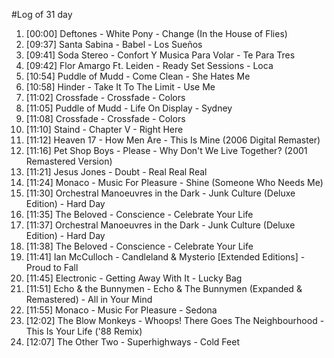#Log of 31 day

1. [00:00] Deftones - White Pony - Change (In the House of Flies)
1. [09:37] Santa Sabina - Babel - Los Sueños
1. [09:41] Soda Stereo - Confort Y Musica Para Volar - Te Para Tres
1. [09:42] Flor Amargo Ft. Leiden - Ready Set Sessions - Loca
1. [10:54] Puddle of Mudd - Come Clean - She Hates Me
1. [10:58] Hinder - Take It To The Limit - Use Me
1. [11:02] Crossfade - Crossfade - Colors
1. [11:05] Puddle of Mudd - Life On Display - Sydney
1. [11:08] Crossfade - Crossfade - Colors
1. [11:10] Staind - Chapter V - Right Here
1. [11:12] Heaven 17 - How Men Are - This Is Mine (2006 Digital Remaster)
1. [11:16] Pet Shop Boys - Please - Why Don't We Live Together? (2001 Remastered Version)
1. [11:21] Jesus Jones - Doubt - Real Real Real
1. [11:24] Monaco - Music For Pleasure - Shine (Someone Who Needs Me)
1. [11:30] Orchestral Manoeuvres in the Dark - Junk Culture (Deluxe Edition) - Hard Day
1. [11:35] The Beloved - Conscience - Celebrate Your Life
1. [11:37] Orchestral Manoeuvres in the Dark - Junk Culture (Deluxe Edition) - Hard Day
1. [11:38] The Beloved - Conscience - Celebrate Your Life
1. [11:41] Ian McCulloch - Candleland & Mysterio [Extended Editions] - Proud to Fall
1. [11:45] Electronic - Getting Away With It - Lucky Bag
1. [11:51] Echo & the Bunnymen - Echo & The Bunnymen (Expanded & Remastered) - All in Your Mind
1. [11:55] Monaco - Music For Pleasure - Sedona
1. [12:02] The Blow Monkeys - Whoops! There Goes The Neighbourhood - This Is Your Life ('88 Remix)
1. [12:07] The Other Two - Superhighways - Cold Feet

